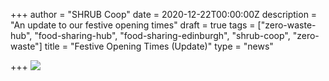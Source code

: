 +++
author = "SHRUB Coop"
date = 2020-12-22T00:00:00Z
description = "An update to our festive opening times"
draft = true
tags = ["zero-waste-hub", "food-sharing-hub", "food-sharing-edinburgh", "shrub-coop", "zero-waste"]
title = "Festive Opening Times (Update)"
type = "news"

+++
![](https://res.cloudinary.com/shrub-co-op/image/upload/v1608648494/shrubcoop.org/media/festive_opening_times_tesrm2.png)